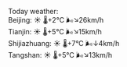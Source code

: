 Today weather:  
Beijing: ☀️ 🌡️+2°C 🌬️↘26km/h  
Tianjin: ☀️ 🌡️+5°C 🌬️↘15km/h  
Shijiazhuang: ☀️ 🌡️+7°C 🌬️↓4km/h  
Tangshan: ☀️ 🌡️+5°C 🌬️↘13km/h  
